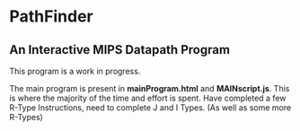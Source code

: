 # PathFinder
## An Interactive MIPS Datapath Program
This program is a work in progress.

The main program is present in **mainProgram.html** and **MAINscript.js**. This is where the majority of the time and effort is spent. Have completed a few R-Type Instructions, need to complete J and I Types. (As well as some more R-Types)
